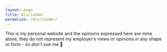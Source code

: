 ```yaml
---
layout: page
title: Disclaimer
permalink: /disclaimer/
---
```


This is my personal website and the opinions expressed here are mine alone, they do not represent my employer's views or opinions in any shape or form - so don't sue me 😬
